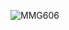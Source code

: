 <p><img align="center" src="https://github-readme-streak-stats.herokuapp.com/?user=MMG606&" alt="MMG606" /></p>
